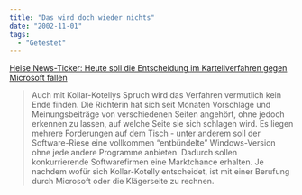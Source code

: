 ```yaml
---
title: "Das wird doch wieder nichts"
date: "2002-11-01"
tags:
  - "Getestet"
---
```


[Heise News-Ticker: Heute soll die Entscheidung im Kartellverfahren gegen Microsoft fallen](https://web.archive.org/web/20030909033819/http://www.heise.de/newsticker/data/anw-01.11.02-000/ "Heise News-Ticker: Heute soll die Entscheidung im Kartellverfahren gegen Microsoft fallen")

> Auch mit Kollar-Kotellys Spruch wird das Verfahren vermutlich kein Ende finden. Die Richterin hat sich seit Monaten Vorschläge und Meinungsbeiträge von verschiedenen Seiten angehört, ohne jedoch erkennen zu lassen, auf welche Seite sie sich schlagen wird. Es liegen mehrere Forderungen auf dem Tisch - unter anderem soll der Software-Riese eine vollkommen “entbündelte” Windows-Version ohne jede andere Programme anbieten. Dadurch sollen konkurrierende Softwarefirmen eine Marktchance erhalten. Je nachdem wofür sich Kollar-Kotelly entscheidet, ist mit einer Berufung durch Microsoft oder die Klägerseite zu rechnen.
